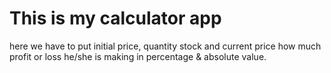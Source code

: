 # This is my calculator app

here we have to put initial price, quantity stock and current price how much profit or loss he/she is making in percentage & absolute value.




